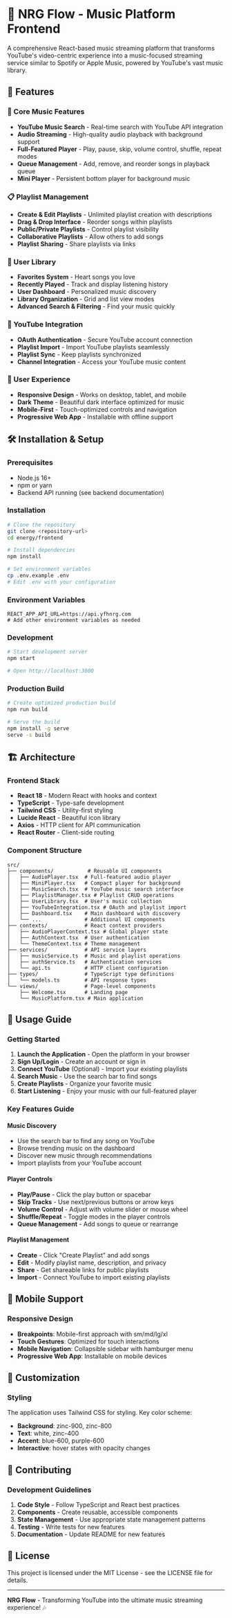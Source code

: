 # 🎵 NRG Flow - Music Platform Frontend

A comprehensive React-based music streaming platform that transforms YouTube's video-centric experience into a music-focused streaming service similar to Spotify or Apple Music, powered by YouTube's vast music library.

## 🚀 Features

### 🎼 Core Music Features
- **YouTube Music Search** - Real-time search with YouTube API integration
- **Audio Streaming** - High-quality audio playback with background support
- **Full-Featured Player** - Play, pause, skip, volume control, shuffle, repeat modes
- **Queue Management** - Add, remove, and reorder songs in playback queue
- **Mini Player** - Persistent bottom player for background music

### 📋 Playlist Management
- **Create & Edit Playlists** - Unlimited playlist creation with descriptions
- **Drag & Drop Interface** - Reorder songs within playlists
- **Public/Private Playlists** - Control playlist visibility
- **Collaborative Playlists** - Allow others to add songs
- **Playlist Sharing** - Share playlists via links

### 👤 User Library
- **Favorites System** - Heart songs you love
- **Recently Played** - Track and display listening history
- **User Dashboard** - Personalized music discovery
- **Library Organization** - Grid and list view modes
- **Advanced Search & Filtering** - Find your music quickly

### 🎯 YouTube Integration
- **OAuth Authentication** - Secure YouTube account connection
- **Playlist Import** - Import YouTube playlists seamlessly
- **Playlist Sync** - Keep playlists synchronized
- **Channel Integration** - Access your YouTube music content

### 🎨 User Experience
- **Responsive Design** - Works on desktop, tablet, and mobile
- **Dark Theme** - Beautiful dark interface optimized for music
- **Mobile-First** - Touch-optimized controls and navigation
- **Progressive Web App** - Installable with offline support

## 🛠️ Installation & Setup

### Prerequisites
- Node.js 16+
- npm or yarn
- Backend API running (see backend documentation)

### Installation
```bash
# Clone the repository
git clone <repository-url>
cd energy/frontend

# Install dependencies
npm install

# Set environment variables
cp .env.example .env
# Edit .env with your configuration
```

### Environment Variables
```env
REACT_APP_API_URL=https://api.yfhnrg.com
# Add other environment variables as needed
```

### Development
```bash
# Start development server
npm start

# Open http://localhost:3000
```

### Production Build
```bash
# Create optimized production build
npm run build

# Serve the build
npm install -g serve
serve -s build
```

## 🏗️ Architecture

### Frontend Stack
- **React 18** - Modern React with hooks and context
- **TypeScript** - Type-safe development
- **Tailwind CSS** - Utility-first styling
- **Lucide React** - Beautiful icon library
- **Axios** - HTTP client for API communication
- **React Router** - Client-side routing

### Component Structure
```
src/
├── components/           # Reusable UI components
│   ├── AudioPlayer.tsx  # Full-featured audio player
│   ├── MiniPlayer.tsx   # Compact player for background
│   ├── MusicSearch.tsx  # YouTube music search interface
│   ├── PlaylistManager.tsx # Playlist CRUD operations
│   ├── UserLibrary.tsx  # User's music collection
│   ├── YouTubeIntegration.tsx # OAuth and playlist import
│   ├── Dashboard.tsx    # Main dashboard with discovery
│   └── ...              # Additional UI components
├── contexts/            # React context providers
│   ├── AudioPlayerContext.tsx # Global player state
│   ├── AuthContext.tsx  # User authentication
│   └── ThemeContext.tsx # Theme management
├── services/            # API service layers
│   ├── musicService.ts  # Music and playlist operations
│   ├── authService.ts   # Authentication services
│   └── api.ts           # HTTP client configuration
├── types/               # TypeScript type definitions
│   └── models.ts        # API response types
└── views/               # Page-level components
    ├── Welcome.tsx      # Landing page
    └── MusicPlatform.tsx # Main application
```

## 🎯 Usage Guide

### Getting Started
1. **Launch the Application** - Open the platform in your browser
2. **Sign Up/Login** - Create an account or sign in
3. **Connect YouTube** (Optional) - Import your existing playlists
4. **Search Music** - Use the search bar to find songs
5. **Create Playlists** - Organize your favorite music
6. **Start Listening** - Enjoy your music with our full-featured player

### Key Features Guide

#### Music Discovery
- Use the search bar to find any song on YouTube
- Browse trending music on the dashboard
- Discover new music through recommendations
- Import playlists from your YouTube account

#### Player Controls
- **Play/Pause** - Click the play button or spacebar
- **Skip Tracks** - Use next/previous buttons or arrow keys
- **Volume Control** - Adjust with volume slider or mouse wheel
- **Shuffle/Repeat** - Toggle modes in the player controls
- **Queue Management** - Add songs to queue or rearrange

#### Playlist Management
- **Create** - Click "Create Playlist" and add songs
- **Edit** - Modify playlist name, description, and privacy
- **Share** - Get shareable links for public playlists
- **Import** - Connect YouTube to import existing playlists

## 📱 Mobile Support

### Responsive Design
- **Breakpoints**: Mobile-first approach with sm/md/lg/xl
- **Touch Gestures**: Optimized for touch interactions
- **Mobile Navigation**: Collapsible sidebar with hamburger menu
- **Progressive Web App**: Installable on mobile devices

## 🎨 Customization

### Styling
The application uses Tailwind CSS for styling. Key color scheme:
- **Background**: zinc-900, zinc-800
- **Text**: white, zinc-400
- **Accent**: blue-600, purple-600
- **Interactive**: hover states with opacity changes

## 🤝 Contributing

### Development Guidelines
1. **Code Style** - Follow TypeScript and React best practices
2. **Components** - Create reusable, accessible components
3. **State Management** - Use appropriate state management patterns
4. **Testing** - Write tests for new features
5. **Documentation** - Update README for new features

## 📄 License

This project is licensed under the MIT License - see the LICENSE file for details.

---

**NRG Flow** - Transforming YouTube into the ultimate music streaming experience! 🎶

